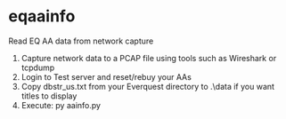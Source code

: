 # eqaainfo
Read EQ AA data from network capture

1. Capture network data to a PCAP file using tools such as Wireshark or tcpdump
2. Login to Test server and reset/rebuy your AAs
3. Copy dbstr_us.txt from your Everquest directory to .\data if you want titles to display
4. Execute: py aainfo.py <path to pcap file>
